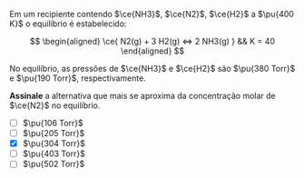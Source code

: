 Em um recipiente contendo $\ce{NH3}$, $\ce{N2}$, $\ce{H2}$ a $\pu{400 K}$ o equilíbrio é estabelecido:

$$
\begin{aligned}
\ce{ N2(g) + 3 H2(g) <=> 2 NH3(g) } && K = 40
\end{aligned}
$$

No equilíbrio, as pressões de $\ce{NH3}$ e $\ce{H2}$ são $\pu{380 Torr}$ e $\pu{190 Torr}$, respectivamente.

**Assinale** a alternativa que mais se aproxima da concentração molar de $\ce{N2}$ no equilíbrio.

- [ ] $\pu{106 Torr}$
- [ ] $\pu{205 Torr}$
- [x] $\pu{304 Torr}$
- [ ] $\pu{403 Torr}$
- [ ] $\pu{502 Torr}$
